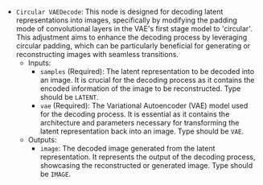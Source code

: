 - `Circular VAEDecode`: This node is designed for decoding latent representations into images, specifically by modifying the padding mode of convolutional layers in the VAE's first stage model to 'circular'. This adjustment aims to enhance the decoding process by leveraging circular padding, which can be particularly beneficial for generating or reconstructing images with seamless transitions.
    - Inputs:
        - `samples` (Required): The latent representation to be decoded into an image. It is crucial for the decoding process as it contains the encoded information of the image to be reconstructed. Type should be `LATENT`.
        - `vae` (Required): The Variational Autoencoder (VAE) model used for the decoding process. It is essential as it contains the architecture and parameters necessary for transforming the latent representation back into an image. Type should be `VAE`.
    - Outputs:
        - `image`: The decoded image generated from the latent representation. It represents the output of the decoding process, showcasing the reconstructed or generated image. Type should be `IMAGE`.
